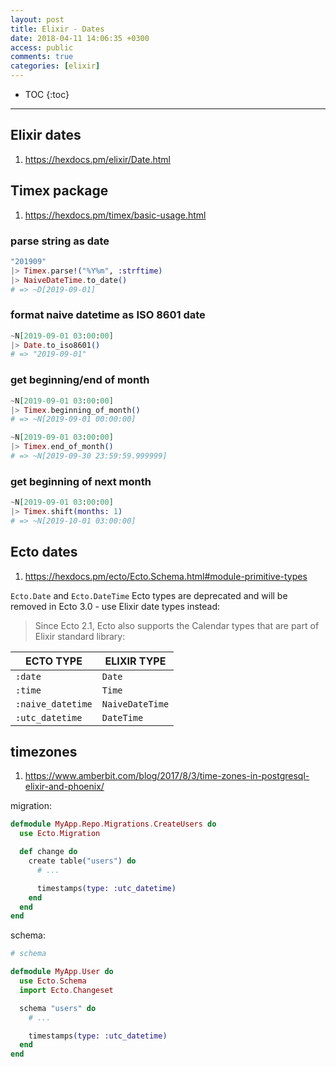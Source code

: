 ```yaml
---
layout: post
title: Elixir - Dates
date: 2018-04-11 14:06:35 +0300
access: public
comments: true
categories: [elixir]
---
```


<!-- more -->

* TOC
{:toc}
<hr>

Elixir dates
------------

1. <https://hexdocs.pm/elixir/Date.html>

Timex package
-------------

1. <https://hexdocs.pm/timex/basic-usage.html>

### parse string as date

```elixir
"201909"
|> Timex.parse!("%Y%m", :strftime)
|> NaiveDateTime.to_date()
# => ~D[2019-09-01]
```

### format naive datetime as ISO 8601 date

```elixir
~N[2019-09-01 03:00:00]
|> Date.to_iso8601()
# => "2019-09-01"
```

### get beginning/end of month

```elixir
~N[2019-09-01 03:00:00]
|> Timex.beginning_of_month()
# => ~N[2019-09-01 00:00:00]

~N[2019-09-01 03:00:00]
|> Timex.end_of_month()
# => ~N[2019-09-30 23:59:59.999999]
```

### get beginning of next month

```elixir
~N[2019-09-01 03:00:00]
|> Timex.shift(months: 1)
# => ~N[2019-10-01 03:00:00]
```

Ecto dates
----------

1. <https://hexdocs.pm/ecto/Ecto.Schema.html#module-primitive-types>

`Ecto.Date` and `Ecto.DateTime` Ecto types are deprecated and will be removed
in Ecto 3.0 - use Elixir date types instead:

> Since Ecto 2.1, Ecto also supports the Calendar types that are part of
> Elixir standard library:

ECTO TYPE         | ELIXIR TYPE
----------------- | ---------------
`:date`           | `Date`
`:time`           | `Time`
`:naive_datetime` | `NaiveDateTime`
`:utc_datetime`   | `DateTime`

timezones
---------

1. <https://www.amberbit.com/blog/2017/8/3/time-zones-in-postgresql-elixir-and-phoenix/>

migration:

```elixir
defmodule MyApp.Repo.Migrations.CreateUsers do
  use Ecto.Migration

  def change do
    create table("users") do
      # ...

      timestamps(type: :utc_datetime)
    end
  end
end
```

schema:

```elixir
# schema

defmodule MyApp.User do
  use Ecto.Schema
  import Ecto.Changeset

  schema "users" do
    # ...

    timestamps(type: :utc_datetime)
  end
end
```
